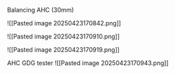 

Balancing AHC (30mm)

![[Pasted image 20250423170842.png]]

![[Pasted image 20250423170910.png]]

![[Pasted image 20250423170919.png]]


AHC GDG tester 
![[Pasted image 20250423170943.png]]